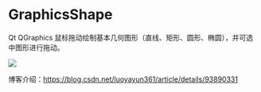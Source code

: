 # GraphicsShape
Qt QGraphics 鼠标拖动绘制基本几何图形（直线、矩形、圆形、椭圆），并可选中图形进行拖动。

<img src="https://github.com/luoyayun361/GraphicsShape/blob/master/GIF.gif" />



博客介绍：https://blog.csdn.net/luoyayun361/article/details/93890331
